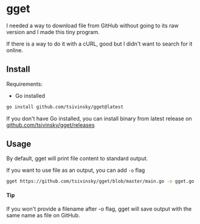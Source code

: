 # gget

I needed a way to download file from GitHub without going to its raw version and I made this tiny program.

If there is a way to do it with a cURL, good but I didn't want to search for it online.

## Install

Requirements:

- Go installed

```bash
go install github.com/tsivinsky/gget@latest
```

If you don't have Go installed, you can install binary from latest release on [github.com/tsivinsky/gget/releases](https://github.com/tsivinsky/gget/releases)

## Usage

By default, gget will print file content to standard output.

If you want to use file as an output, you can add `-o` flag

```bash
gget https://github.com/tsivinsky/gget/blob/master/main.go -o gget.go
```

#### Tip

If you won't provide a filename after -o flag, gget will save output with the same name as file on GitHub.
